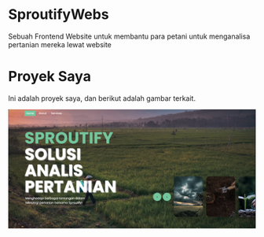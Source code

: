 # SproutifyWebs
Sebuah Frontend Website untuk membantu para petani untuk menganalisa pertanian mereka lewat website

# Proyek Saya

Ini adalah proyek saya, dan berikut adalah gambar terkait.

![Deskripsi Gambar](Images/Screenshot%202025-02-25%20082920.png)
